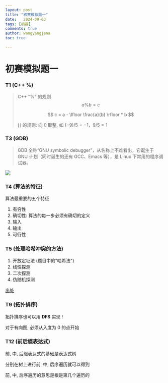 ```yaml
---
layout: post
title: "初赛模拟题一"
date:   2024-09-03
tags: [初赛]
comments: true
author: wangyangjena
toc: true

---
```


<!-- 在Markdown文件中 -->

<script src="https://cdnjs.cloudflare.com/ajax/libs/jquery/3.6.0/jquery.min.js"></script>
<script>
$(document).ready(function() {
    var text = $('article').text(); // 获取文章内容
    var wordCount = text.split(/\s+/).length; // 计算字数
    $('article').append('<p>字数统计： ' + wordCount + '</p>'); // 将字数添加到文章中
});
</script>



<head>
    <script src="https://cdn.mathjax.org/mathjax/latest/MathJax.js?config=TeX-AMS-MML_HTMLorMML" type="text/javascript"></script>
    <script type="text/x-mathjax-config">
        MathJax.Hub.Config({
            tex2jax: {
            skipTags: ['script', 'noscript', 'style', 'textarea', 'pre'],
            inlineMath: [['$','$']]
            }
        });
    </script>
</head>






# 初赛模拟题一



### T1 (C++ %)



> C++ "%" 的规则
> $$
> a \%  b = c
> $$
>
> $$
> c = a - \lfloor \frac{a}{b} \rfloor * b
> $$
>
> $\lfloor \rfloor$  的规则: 向 0 取整, 如 $(-9) / 5 = -1$，$9 / 5 = 1$



### T3 (GDB)



>  GDB 全称“GNU symbolic debugger”，从名称上不难看出，它诞生于 GNU 计划（同时诞生的还有 GCC、Emacs 等），是 Linux 下常用的程序调试器。



![](https://cdn.luogu.com.cn/upload/image_hosting/fze3p71p.png)



### T4 (算法的特征)



算法最重要的五个特征



1. 有穷性
2. 确切性: 算法的每一步必须有确切的定义
3. 输入
4. 输出
5. 可行性



### T5 (处理哈希冲突的方法)



1. 开放定址法 (题目中的"哈希法")
2. 线性探测
3. 二次探测
4. 伪随机探测



[出处](https://www.cnblogs.com/gongcheng-/p/10894205.html)



### T9 (拓扑排序)



拓扑排序也可以用 **DFS** 实现 !



对于有向图, 必须从入度为 0 的点开始



### T12 (前后缀表达式)



前, 中, 后缀表达式的基础是表达式树



分别在树上进行前, 中, 后序遍历就可以得到



前, 中, 后序遍历的意思是根是第几个遍历的
